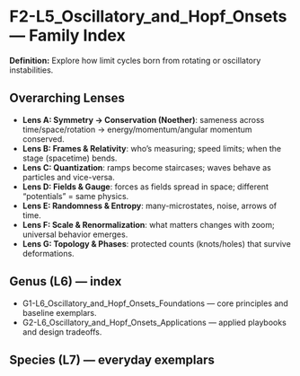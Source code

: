 # F2-L5_Oscillatory_and_Hopf_Onsets — Family Index
**Definition:** Explore how limit cycles born from rotating or oscillatory instabilities.

## Overarching Lenses

- **Lens A: Symmetry -> Conservation (Noether)**: sameness across time/space/rotation → energy/momentum/angular momentum conserved.
- **Lens B: Frames & Relativity**: who’s measuring; speed limits; when the stage (spacetime) bends.
- **Lens C: Quantization**: ramps become staircases; waves behave as particles and vice-versa.
- **Lens D: Fields & Gauge**: forces as fields spread in space; different “potentials” = same physics.
- **Lens E: Randomness & Entropy**: many-microstates, noise, arrows of time.
- **Lens F: Scale & Renormalization**: what matters changes with zoom; universal behavior emerges.
- **Lens G: Topology & Phases**: protected counts (knots/holes) that survive deformations.

## Genus (L6) — index
- G1-L6_Oscillatory_and_Hopf_Onsets_Foundations — core principles and baseline exemplars.
- G2-L6_Oscillatory_and_Hopf_Onsets_Applications — applied playbooks and design tradeoffs.

## Species (L7) — everyday exemplars
